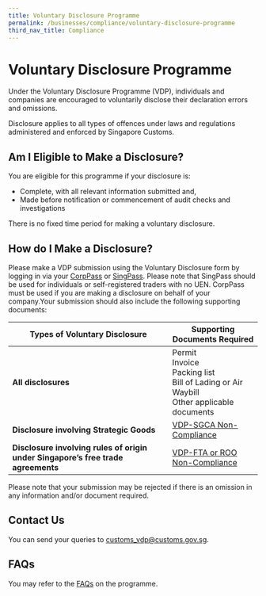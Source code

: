 ```yaml
---
title: Voluntary Disclosure Programme
permalink: /businesses/compliance/voluntary-disclosure-programme
third_nav_title: Compliance
---
```


# Voluntary Disclosure Programme

Under the Voluntary Disclosure Programme (VDP), individuals and companies are encouraged to voluntarily disclose their declaration errors and omissions.

Disclosure applies to all types of offences under laws and regulations administered and enforced by Singapore Customs.

## Am I Eligible to Make a Disclosure?

You are eligible for this programme if your disclosure is:

-   Complete, with all relevant information submitted and,
-   Made before notification or commencement of audit checks and investigations

There is no fixed time period for making a voluntary disclosure.

## How do I Make a Disclosure?

Please make a VDP submission using the Voluntary Disclosure form by logging in via your [CorpPass](https://form.gov.sg/5cc8267f09313a001745d0eb) or [SingPass](https://form.gov.sg/5f43857c9abaf400115f7194). Please note that SingPass should be used for individuals or self-registered traders with no UEN. CorpPass must be used if you are making a disclosure on behalf of your company.Your submission should also include the following supporting documents:

| Types of Voluntary Disclosure | Supporting Documents Required |
|--|--|
| **All disclosures** | Permit <br>   Invoice <br>  Packing list <br>  Bill of Lading or Air Waybill <br>   Other applicable documents |
| **Disclosure involving Strategic Goods** | [VDP-SGCA Non-Compliance](/documents/businesses/VDP-SGC-non-compliance.doc) |
| **Disclosure involving rules of origin under Singapore’s free trade agreements** | [VDP-FTA or ROO Non-Compliance](/documents/businesses/VDP-FTA-ROO-non-compliance.doc) |

Please note that your submission may be rejected if there is an omission in any information and/or document required.

## Contact Us

You can send your queries to  [customs_vdp@customs.gov.sg](mailto:customs_vdp@customs.gov.sg).

## FAQs

You may refer to the  [FAQs](https://va.ecitizen.gov.sg/cfp/CustomerPages/Customs/explorefaq.aspx) on the programme.
